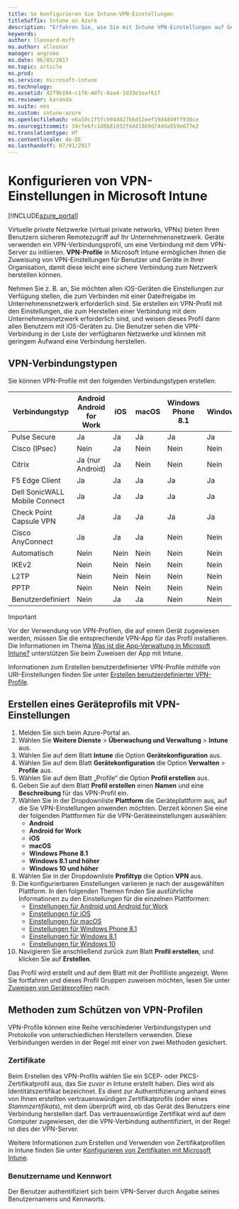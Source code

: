```yaml
---
title: So konfigurieren Sie Intune-VPN-Einstellungen
titleSuffix: Intune on Azure
description: "Erfahren Sie, wie Sie mit Intune VPN-Einstellungen auf Geräten, die Sie verwalten, konfigurieren.\""
keywords: 
author: lleonard-msft
ms.author: alleonar
manager: angrobe
ms.date: 06/03/2017
ms.topic: article
ms.prod: 
ms.service: microsoft-intune
ms.technology: 
ms.assetid: 42f9b104-c1f6-4dfc-8aa4-1d33e1eaf61f
ms.reviewer: karanda
ms.suite: ems
ms.custom: intune-azure
ms.openlocfilehash: e6a59c1f5fcb94d427b6d12eef19d4d49ff930ce
ms.sourcegitcommit: 34cfebfc1d8b81032f4d41869d74dda559e677e2
ms.translationtype: HT
ms.contentlocale: de-DE
ms.lasthandoff: 07/01/2017
---
```

# <a name="how-to-configure-vpn-settings-in-microsoft-intune"></a>Konfigurieren von VPN-Einstellungen in Microsoft Intune

[!INCLUDE[azure_portal](./includes/azure_portal.md)]

Virtuelle private Netzwerke (virtual private networks, VPNs) bieten Ihren Benutzern sicheren Remotezugriff auf Ihr Unternehmensnetzwerk. Geräte verwenden ein VPN-Verbindungsprofil, um eine Verbindung mit dem VPN-Server zu initiieren. **VPN-Profile** in Microsoft Intune ermöglichen Ihnen die Zuweisung von VPN-Einstellungen für Benutzer und Geräte in Ihrer Organisation, damit diese leicht eine sichere Verbindung zum Netzwerk herstellen können.

Nehmen Sie z. B. an, Sie möchten allen iOS-Geräten die Einstellungen zur Verfügung stellen, die zum Verbinden mit einer Dateifreigabe im Unternehmensnetzwerk erforderlich sind. Sie erstellen ein VPN-Profil mit den Einstellungen, die zum Herstellen einer Verbindung mit dem Unternehmensnetzwerk erforderlich sind, und weisen dieses Profil dann allen Benutzern mit iOS-Geräten zu. Die Benutzer sehen die VPN-Verbindung in der Liste der verfügbaren Netzwerke und können mit geringem Aufwand eine Verbindung herstellen.

## <a name="vpn-connection-types"></a>VPN-Verbindungstypen

Sie können VPN-Profile mit den folgenden Verbindungstypen erstellen:

|Verbindungstyp|Android<br>Android for Work|iOS|macOS|Windows Phone 8.1|Windows 8.1|Windows 10|
|-|-|-|-|-|-|-|
|Pulse Secure|Ja|Ja|Ja|Ja|Ja|Ja|
|Cisco (IPsec)|Nein|Ja|Nein|Nein|Nein|Nein|
|Citrix|Ja (nur Android)|Ja|Nein|Nein|Nein|Nein|
|F5 Edge Client|Ja|Ja|Ja|Ja|Ja|Ja|
|Dell SonicWALL Mobile Connect|Ja|Ja|Ja|Ja|Ja|Ja|
|Check Point Capsule VPN|Ja|Ja|Ja|Ja|Ja|Ja|
|Cisco AnyConnect|Ja|Ja|Ja|Nein|Nein|Nein|
|Automatisch|Nein|Nein|Nein|Nein|Nein|Ja|
|IKEv2|Nein|Nein|Nein|Nein|Nein|Ja|
|L2TP|Nein|Nein|Nein|Nein|Nein|Ja|
|PPTP|Nein|Nein|Nein|Nein|Nein|Ja|
|Benutzerdefiniert|Nein|Ja|Ja|Nein|Nein|Nein|


> [!IMPORTANT]
> Vor der Verwendung von VPN-Profilen, die auf einem Gerät zugewiesen werden, müssen Sie die entsprechende VPN-App für das Profil installieren. Die Informationen im Thema [Was ist die App-Verwaltung in Microsoft Intune?](app-management.md) unterstützen Sie beim Zuweisen der App mit Intune.  

Informationen zum Erstellen benutzerdefinierter VPN-Profile mithilfe von URI-Einstellungen finden Sie unter [Erstellen benutzerdefinierter VPN-Profile](custom-vpn-profiles-create.md).     

## <a name="create-a-device-profile-containing-vpn-settings"></a>Erstellen eines Geräteprofils mit VPN-Einstellungen

1. Melden Sie sich beim Azure-Portal an.
2. Wählen Sie **Weitere Dienste** > **Überwachung und Verwaltung** > **Intune** aus.
3. Wählen Sie auf dem Blatt **Intune** die Option **Gerätekonfiguration** aus.
2. Wählen Sie auf dem Blatt **Gerätekonfiguration** die Option **Verwalten** > **Profile** aus.
3. Wählen Sie auf dem Blatt „Profile“ die Option **Profil erstellen** aus.
4. Geben Sie auf dem Blatt **Profil erstellen** einen **Namen** und eine **Beschreibung** für das VPN-Profil ein.
5. Wählen Sie in der Dropdownliste **Plattform** die Geräteplattform aus, auf die Sie VPN-Einstellungen anwenden möchten. Derzeit können Sie eine der folgenden Plattformen für die VPN-Geräteeinstellungen auswählen:
    - **Android**
    - **Android for Work**
    - **iOS**
    - **macOS**
    - **Windows Phone 8.1**
    - **Windows 8.1 und höher**
    - **Windows 10 und höher**
6. Wählen Sie in der Dropdownliste **Profiltyp** die Option **VPN** aus.
7. Die konfigurierbaren Einstellungen variieren je nach der ausgewählten Plattform. In den folgenden Themen finden Sie ausführliche Informationen zu den Einstellungen für die einzelnen Plattformen:
    - [Einstellungen für Android und Android for Work](vpn-settings-android.md)
    - [Einstellungen für iOS](vpn-settings-ios.md)
    - [Einstellungen für macOS](vpn-settings-macos.md)
    - [Einstellungen für Windows Phone 8.1](vpn-settings-windows-phone-8-1.md)
    - [Einstellungen für Windows 8.1](vpn-settings-windows-8-1.md)
    - [Einstellungen für Windows 10](vpn-settings-windows-10.md)
8. Navigieren Sie anschließend zurück zum Blatt **Profil erstellen**, und klicken Sie auf **Erstellen**.

Das Profil wird erstellt und auf dem Blatt mit der Profilliste angezeigt.
Wenn Sie fortfahren und dieses Profil Gruppen zuweisen möchten, lesen Sie unter [Zuweisen von Geräteprofilen](device-profile-assign.md) nach.


## <a name="methods-of-securing-vpn-profiles"></a>Methoden zum Schützen von VPN-Profilen

VPN-Profile können eine Reihe verschiedener Verbindungstypen und Protokolle von unterschiedlichen Herstellern verwenden. Diese Verbindungen werden in der Regel mit einer von zwei Methoden gesichert.

### <a name="certificates"></a>Zertifikate

Beim Erstellen des VPN-Profils wählen Sie ein SCEP- oder PKCS-Zertifikatprofil aus, das Sie zuvor in Intune erstellt haben. Dies wird als Identitätszertifikat bezeichnet. Es dient zur Authentifizierung anhand eines von Ihnen erstellten vertrauenswürdigen Zertifikatprofils (oder eines *Stammzertifikats*), mit dem überprüft wird, ob das Gerät des Benutzers eine Verbindung herstellen darf. Das vertrauenswürdige Zertifikat wird auf dem Computer zugewiesen, der die VPN-Verbindung authentifiziert, in der Regel ist dies der VPN-Server.

Weitere Informationen zum Erstellen und Verwenden von Zertifikatprofilen in Intune finden Sie unter [Konfigurieren von Zertifikaten mit Microsoft Intune](certificates-configure.md).

### <a name="user-name-and-password"></a>Benutzername und Kennwort

Der Benutzer authentifiziert sich beim VPN-Server durch Angabe seines Benutzernamens und Kennworts.
